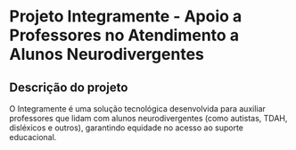 # Projeto Integramente - Apoio a Professores no Atendimento a Alunos Neurodivergentes
## Descrição do projeto
O Integramente é uma solução tecnológica desenvolvida para auxiliar professores que lidam com alunos neurodivergentes (como autistas, TDAH, disléxicos e outros), garantindo equidade no acesso ao suporte educacional.
